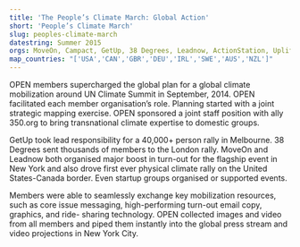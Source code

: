 ```yaml
---
title: 'The People’s Climate March: Global Action'
short: 'People’s Climate March'
slug: peoples-climate-march
datestring: Summer 2015
orgs: MoveOn, Campact, GetUp, 38 Degrees, Leadnow, ActionStation, Uplift, Skiftet
map_countries: "['USA','CAN','GBR','DEU','IRL','SWE','AUS','NZL']"
---
```


OPEN members supercharged the global plan for a global climate mobilization
around UN Climate Summit in September, 2014. OPEN facilitated each member
organisation’s role. Planning started with a joint strategic mapping exercise.
OPEN sponsored a joint staff position with ally 350.org to bring transnational
climate expertise to domestic groups.

GetUp took lead responsibility for a 40,000+ person rally in Melbourne. 38
Degrees sent thousands of members to the London rally. MoveOn and Leadnow both
organised major boost in turn-out for the flagship event in New York and also
drove first ever physical climate rally on the United States-Canada border. Even
startup groups organised or supported events.

Members were able to seamlessly exchange key mobilization resources, such as
core issue messaging, high-performing turn-out email copy, graphics, and ride-
sharing technology. OPEN collected images and video from all members and piped
them instantly into the global press stream and video projections in New York
City.
